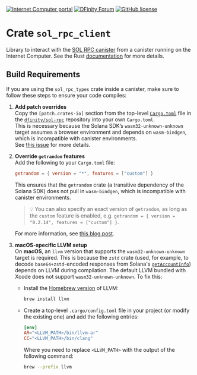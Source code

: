 [![Internet Computer portal](https://img.shields.io/badge/InternetComputer-grey?logo=internet%20computer&style=for-the-badge)](https://internetcomputer.org)
[![DFinity Forum](https://img.shields.io/badge/help-post%20on%20forum.dfinity.org-blue?style=for-the-badge)](https://forum.dfinity.org/t/sol-rpc-canister/41896)
[![GitHub license](https://img.shields.io/badge/license-Apache%202.0-blue.svg?logo=apache&style=for-the-badge)](LICENSE)

# Crate `sol_rpc_client`

Library to interact with the [SOL RPC canister](https://github.com/dfinity/sol-rpc-canister/) from a canister running on
the Internet Computer.
See the Rust [documentation](https://docs.rs/sol_rpc_client) for more details.

## Build Requirements

If you are using the `sol_rpc_types` crate inside a canister, make sure to follow these steps to ensure your code compiles:

1. **Add patch overrides**  
   Copy the `[patch.crates-io]` section from the top-level [`Cargo.toml`](https://github.com/dfinity/sol-rpc-canister/blob/main/Cargo.toml) file in the [`dfinity/sol-rpc`](https://github.com/dfinity/sol-rpc-canister/) repository into your own `Cargo.toml`.  
   This is necessary because the Solana SDK’s `wasm32-unknown-unknown` target assumes a browser environment and depends on `wasm-bindgen`, which is incompatible with canister environments.  
   See [this issue](https://github.com/anza-xyz/solana-sdk/issues/117) for more details.

2. **Override `getrandom` features**  
   Add the following to your `Cargo.toml` file:
   ```toml
   getrandom = { version = "*", features = ["custom"] }
   ```
   This ensures that the `getrandom` crate (a transitive dependency of the Solana SDK) does not pull in `wasm-bindgen`, which is incompatible with canister environments.
   > 💡 You can also specify an exact version of `getrandom`, as long as the `custom` feature is enabled, e.g. `getrandom = { version = "0.2.14", features = ["custom"] }`.

   For more information, see [this blog post](https://forum.dfinity.org/t/module-imports-function-wbindgen-describe-from-wbindgen-placeholder-that-is-not-exported-by-the-runtime/11545/6).
3. **macOS-specific LLVM setup**  
   On **macOS**, an `llvm` version that supports the `wasm32-unknown-unknown` target is required. This is because the `zstd` crate (used, for example, to decode `base64+zstd`-encoded responses from Solana's [`getAccountInfo`](https://solana.com/de/docs/rpc/http/getaccountinfo)) depends on LLVM during compilation. The default LLVM bundled with Xcode does not support `wasm32-unknown-unknown`. To fix this:
   * Install the [Homebrew version](https://formulae.brew.sh/formula/llvm) of LLVM:
     ```sh
     brew install llvm
     ```
   * Create a top-level `.cargo/config.toml` file in your project (or modify the existing one) and add the following entries:
      ```toml
      [env]
      AR="<LLVM_PATH>/bin/llvm-ar"
      CC="<LLVM_PATH>/bin/clang"
      ```
      Where you need to replace `<LLVM_PATH>` with the output of the following command:
      ```sh
      brew --prefix llvm
      ```